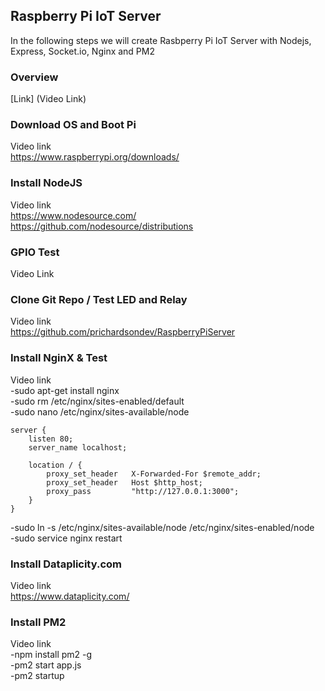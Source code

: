 ## Raspberry Pi IoT Server

In the following steps we will create Rasbperry Pi IoT Server with Nodejs, Express, Socket.io, Nginx and PM2


### Overview
[Link] (Video Link)


### Download OS and Boot Pi
Video link  
https://www.raspberrypi.org/downloads/


### Install NodeJS
Video link  
https://www.nodesource.com/  
https://github.com/nodesource/distributions


### GPIO Test
Video Link


### Clone Git Repo / Test LED and Relay
Video link  
https://github.com/prichardsondev/RaspberryPiServer


### Install NginX & Test
Video link  
-sudo apt-get install nginx  
-sudo rm /etc/nginx/sites-enabled/default  
-sudo nano /etc/nginx/sites-available/node  
```
server {
    listen 80;
    server_name localhost;

    location / {
        proxy_set_header   X-Forwarded-For $remote_addr;
        proxy_set_header   Host $http_host;
        proxy_pass         "http://127.0.0.1:3000";
    }
}
```
-sudo ln -s /etc/nginx/sites-available/node /etc/nginx/sites-enabled/node  
-sudo service nginx restart


### Install Dataplicity.com
Video link  
https://www.dataplicity.com/


### Install PM2
Video link  
-npm install pm2 -g  
-pm2 start app.js  
-pm2 startup  

